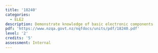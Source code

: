 ```yaml
---
title: '18240'
categories:
  - ELE2
description: Demonstrate knowledge of basic electronic components
pdf: 'https://www.nzqa.govt.nz/nqfdocs/units/pdf/18240.pdf'
level: '2'
credits: '5'
assessment: Internal
---
```


